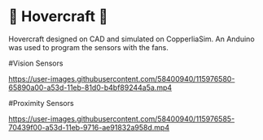 # :rocket: Hovercraft :rocket:
 Hovercraft designed on CAD and simulated on CopperliaSim. An Anduino was used to program the sensors with the fans. 
 
#Vision Sensors

https://user-images.githubusercontent.com/58400940/115976580-65890a00-a53d-11eb-81d0-b4bf89244a5a.mp4

#Proximity Sensors

https://user-images.githubusercontent.com/58400940/115976585-70439f00-a53d-11eb-9716-ae91832a958d.mp4
